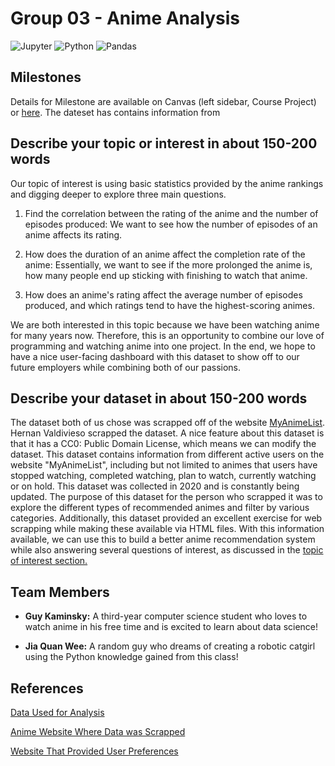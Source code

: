 # Group 03 - Anime Analysis

![Jupyter](https://img.shields.io/badge/Jupyter-%23F37626.svg?style=for-the-badge&logo=Jupyter&logoColor=white)
![Python](https://img.shields.io/badge/python-%2314354C.svg?style=for-the-badge&logo=python&logoColor=white)
![Pandas](https://img.shields.io/badge/pandas-%23150458.svg?style=for-the-badge&logo=pandas&logoColor=white)

## Milestones

Details for Milestone are available on Canvas (left sidebar, Course Project) or [here](https://firas.moosvi.com/courses/data301/project/milestone01.html). The dateset has contains information from

## Describe your topic or interest in about 150-200 words

Our topic of interest is using basic statistics provided by the anime rankings and digging deeper to explore three main questions.

1. Find the correlation between the rating of the anime and the number of episodes produced: We want to see how the number of episodes of an anime affects its rating.

2. How does the duration of an anime affect the completion rate of the anime: Essentially, we want to see if the more prolonged the anime is, how many people end up sticking with finishing to watch that anime.

3. How does an anime's rating affect the average number of episodes produced, and which ratings tend to have the highest-scoring animes.

We are both interested in this topic because we have been watching anime for many years now. Therefore, this is an opportunity to combine our love of programming and watching anime into one project. In the end, we hope to have a nice user-facing dashboard with this dataset to show off to our future employers while combining both of our passions.

## Describe your dataset in about 150-200 words

The dataset both of us chose was scrapped off of the website [MyAnimeList](https://myanimelist.net/). Hernan Valdivieso scrapped the dataset. A nice feature about this dataset is that it has a CC0: Public Domain License, which means we can modify the dataset. This dataset contains information from different active users on the website "MyAnimeList", including but not limited to animes that users have stopped watching, completed watching, plan to watch, currently watching or on hold. This dataset was collected in 2020 and is constantly being updated. The purpose of this dataset for the person who scrapped it was to explore the different types of recommended animes and filter by various categories. Additionally, this dataset provided an excellent exercise for web scrapping while making these available via HTML files. With this information available, we can use this to build a better anime recommendation system while also answering several questions of interest, as discussed in the [topic of interest section.](#describe-your-topic-or-interest-in-about-150-200-words)

## Team Members

- **Guy Kaminsky:** A third-year computer science student who loves to watch anime in his free time and is excited to learn about data science!

- **Jia Quan Wee:** A random guy who dreams of creating a robotic catgirl using the Python knowledge gained from this class!

## References

[Data Used for Analysis](https://www.kaggle.com/hernan4444/anime-recommendation-database-2020)

[Anime Website Where Data was Scrapped](https://myanimelist.net/)

[Website That Provided User Preferences](https://jikan.docs.apiary.io/#)